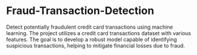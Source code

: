# Fraud-Transaction-Detection
Detect potentially fraudulent credit card transactions using machine learning. The project utilizes a credit card transactions dataset with various features. The goal is to develop a robust model capable of identifying suspicious transactions, helping to mitigate financial losses due to fraud.

